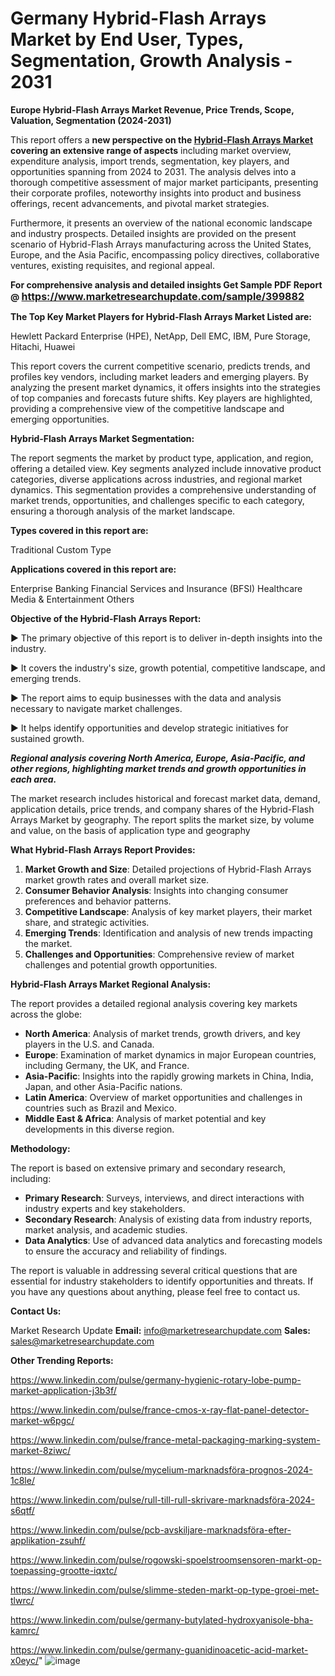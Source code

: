 # Germany Hybrid-Flash Arrays Market by End User, Types, Segmentation, Growth Analysis - 2031

<strong>Europe Hybrid-Flash Arrays Market Revenue, Price Trends, Scope, Valuation, Segmentation (2024-2031)</strong>

This report offers a <strong>new perspective on the <a href=https://www.marketresearchupdate.com/sample/399882>Hybrid-Flash Arrays Market</a> covering an extensive range of aspects</strong> including market overview, expenditure analysis, import trends, segmentation, key players, and opportunities spanning from 2024 to 2031. The analysis delves into a thorough competitive assessment of major market participants, presenting their corporate profiles, noteworthy insights into product and business offerings, recent advancements, and pivotal market strategies.

Furthermore, it presents an overview of the national economic landscape and industry prospects. Detailed insights are provided on the present scenario of Hybrid-Flash Arrays manufacturing across the United States, Europe, and the Asia Pacific, encompassing policy directives, collaborative ventures, existing requisites, and regional appeal.

<strong>For comprehensive analysis and detailed insights Get Sample PDF Report @ <a href=https://www.marketresearchupdate.com/sample/399882><font size=3 color=#0000ff>https://www.marketresearchupdate.com/sample/399882</font></a></strong>

<strong>The Top Key Market Players for Hybrid-Flash Arrays Market Listed are:</strong>

Hewlett Packard Enterprise (HPE), NetApp, Dell EMC, IBM, Pure Storage, Hitachi, Huawei

This report covers the current competitive scenario, predicts trends, and profiles key vendors, including market leaders and emerging players. By analyzing the present market dynamics, it offers insights into the strategies of top companies and forecasts future shifts. Key players are highlighted, providing a comprehensive view of the competitive landscape and emerging opportunities.

<strong>Hybrid-Flash Arrays Market Segmentation:</strong>

The report segments the market by product type, application, and region, offering a detailed view. Key segments analyzed include innovative product categories, diverse applications across industries, and regional market dynamics. This segmentation provides a comprehensive understanding of market trends, opportunities, and challenges specific to each category, ensuring a thorough analysis of the market landscape.

<strong>Types covered in this report are:</strong>

Traditional
Custom Type

<strong>Applications covered in this report are:</strong>

Enterprise
Banking
Financial Services
and Insurance (BFSI)
Healthcare
Media & Entertainment
Others

<strong>Objective of the Hybrid-Flash Arrays Report:</strong>

▶ The primary objective of this report is to deliver in-depth insights into the industry.

▶ It covers the industry's size, growth potential, competitive landscape, and emerging trends.

▶ The report aims to equip businesses with the data and analysis necessary to navigate market challenges.

▶ It helps identify opportunities and develop strategic initiatives for sustained growth.

<strong><em>Regional analysis covering North America, Europe, Asia-Pacific, and other regions, highlighting market trends and growth opportunities in each area.</em></strong>

The market research includes historical and forecast market data, demand, application details, price trends, and company shares of the Hybrid-Flash Arrays Market by geography. The report splits the market size, by volume and value, on the basis of application type and geography

<strong>What Hybrid-Flash Arrays Report Provides:</strong>
<ol>
  <li><strong>Market Growth and Size</strong>: Detailed projections of Hybrid-Flash Arrays market growth rates and overall market size.</li>
  <li><strong>Consumer Behavior Analysis</strong>: Insights into changing consumer preferences and behavior patterns.</li>
  <li><strong>Competitive Landscape</strong>: Analysis of key market players, their market share, and strategic activities.</li>
  <li><strong>Emerging Trends</strong>: Identification and analysis of new trends impacting the market.</li>
  <li><strong>Challenges and Opportunities</strong>: Comprehensive review of market challenges and potential growth opportunities.</li>
</ol>

<strong>Hybrid-Flash Arrays Market Regional Analysis:</strong>

The report provides a detailed regional analysis covering key markets across the globe:
<ul>
  <li><strong>North America</strong>: Analysis of market trends, growth drivers, and key players in the U.S. and Canada.</li>
  <li><strong>Europe</strong>: Examination of market dynamics in major European countries, including Germany, the UK, and France.</li>
  <li><strong>Asia-Pacific</strong>: Insights into the rapidly growing markets in China, India, Japan, and other Asia-Pacific nations.</li>
  <li><strong>Latin America</strong>: Overview of market opportunities and challenges in countries such as Brazil and Mexico.</li>
  <li><strong>Middle East &amp; Africa</strong>: Analysis of market potential and key developments in this diverse region.</li>
</ul>

<strong>Methodology:</strong>

The report is based on extensive primary and secondary research, including:
<ul>
  <li><strong>Primary Research</strong>: Surveys, interviews, and direct interactions with industry experts and key stakeholders.</li>
  <li><strong>Secondary Research</strong>: Analysis of existing data from industry reports, market analysis, and academic studies.</li>
  <li><strong>Data Analytics</strong>: Use of advanced data analytics and forecasting models to ensure the accuracy and reliability of findings.</li>
</ul>
The report is valuable in addressing several critical questions that are essential for industry stakeholders to identify opportunities and threats. If you have any questions about anything, please feel free to contact us.

<strong>Contact Us:</strong>

Market Research Update
<strong>Email:</strong> info@marketresearchupdate.com
<strong>Sales:</strong> sales@marketresearchupdate.com

<strong>Other Trending Reports:</strong>

<a href=https://www.linkedin.com/pulse/germany-hygienic-rotary-lobe-pump-market-application-j3b3f/>https://www.linkedin.com/pulse/germany-hygienic-rotary-lobe-pump-market-application-j3b3f/</a>

<a href=https://www.linkedin.com/pulse/france-cmos-x-ray-flat-panel-detector-market-w6pgc/>https://www.linkedin.com/pulse/france-cmos-x-ray-flat-panel-detector-market-w6pgc/</a>

<a href=https://www.linkedin.com/pulse/france-metal-packaging-marking-system-market-8ziwc/>https://www.linkedin.com/pulse/france-metal-packaging-marking-system-market-8ziwc/</a>

<a href=https://www.linkedin.com/pulse/mycelium-marknadsföra-prognos-2024-1c8le/>https://www.linkedin.com/pulse/mycelium-marknadsföra-prognos-2024-1c8le/</a>

<a href=https://www.linkedin.com/pulse/rull-till-rull-skrivare-marknadsföra-2024-s6qtf/>https://www.linkedin.com/pulse/rull-till-rull-skrivare-marknadsföra-2024-s6qtf/</a>

<a href=https://www.linkedin.com/pulse/pcb-avskiljare-marknadsföra-efter-applikation-zsuhf/>https://www.linkedin.com/pulse/pcb-avskiljare-marknadsföra-efter-applikation-zsuhf/</a>

<a href=https://www.linkedin.com/pulse/rogowski-spoelstroomsensoren-markt-op-toepassing-grootte-iqxtc/>https://www.linkedin.com/pulse/rogowski-spoelstroomsensoren-markt-op-toepassing-grootte-iqxtc/</a>

<a href=https://www.linkedin.com/pulse/slimme-steden-markt-op-type-groei-met-tlwrc/>https://www.linkedin.com/pulse/slimme-steden-markt-op-type-groei-met-tlwrc/</a>

<a href=https://www.linkedin.com/pulse/germany-butylated-hydroxyanisole-bha-kamrc/>https://www.linkedin.com/pulse/germany-butylated-hydroxyanisole-bha-kamrc/</a>

<a href=https://www.linkedin.com/pulse/germany-guanidinoacetic-acid-market-x0eyc/>https://www.linkedin.com/pulse/germany-guanidinoacetic-acid-market-x0eyc/</a>"
![image](https://github.com/user-attachments/assets/41f896a4-3690-4c65-8de1-4c1e6d444940)
